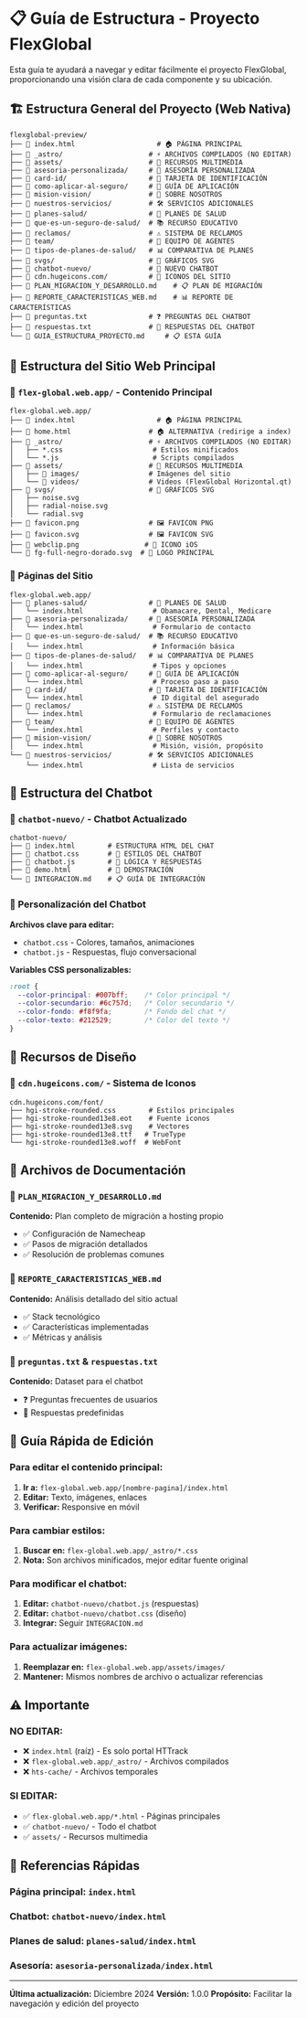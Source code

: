 # 📋 Guía de Estructura - Proyecto FlexGlobal

Esta guía te ayudará a navegar y editar fácilmente el proyecto FlexGlobal, proporcionando una visión clara de cada componente y su ubicación.

## 🏗️ Estructura General del Proyecto (Web Nativa)

```
flexglobal-preview/
├── 📄 index.html                    # 🏠 PÁGINA PRINCIPAL
├── 📁 _astro/                     # ⚡ ARCHIVOS COMPILADOS (NO EDITAR)
├── 📁 assets/                     # 📸 RECURSOS MULTIMEDIA
├── 📁 asesoria-personalizada/     # 👤 ASESORÍA PERSONALIZADA
├── 📁 card-id/                    # 🪪 TARJETA DE IDENTIFICACIÓN
├── 📁 como-aplicar-al-seguro/     # 📝 GUÍA DE APLICACIÓN
├── 📁 mision-vision/              # 🎯 SOBRE NOSOTROS
├── 📁 nuestros-servicios/         # 🛠️ SERVICIOS ADICIONALES
├── 📁 planes-salud/               # 💊 PLANES DE SALUD
├── 📁 que-es-un-seguro-de-salud/  # 📚 RECURSO EDUCATIVO
├── 📁 reclamos/                   # ⚠️ SISTEMA DE RECLAMOS
├── 📁 team/                       # 👥 EQUIPO DE AGENTES
├── 📁 tipos-de-planes-de-salud/   # 📊 COMPARATIVA DE PLANES
├── 📁 svgs/                       # 🎨 GRÁFICOS SVG
├── 📁 chatbot-nuevo/              # 🤖 NUEVO CHATBOT
├── 📁 cdn.hugeicons.com/          # 🎨 ICONOS DEL SITIO
├── 📄 PLAN_MIGRACION_Y_DESARROLLO.md    # 📋 PLAN DE MIGRACIÓN
├── 📄 REPORTE_CARACTERISTICAS_WEB.md    # 📊 REPORTE DE CARACTERÍSTICAS
├── 📄 preguntas.txt               # ❓ PREGUNTAS DEL CHATBOT
├── 📄 respuestas.txt              # 💬 RESPUESTAS DEL CHATBOT
└── 📄 GUIA_ESTRUCTURA_PROYECTO.md     # 📋 ESTA GUÍA
```

## 🎯 Estructura del Sitio Web Principal

### 📁 `flex-global.web.app/` - Contenido Principal

```
flex-global.web.app/
├── 📄 index.html                    # 🏠 PÁGINA PRINCIPAL
├── 📄 home.html                   # 🏠 ALTERNATIVA (redirige a index)
├── 📁 _astro/                     # ⚡ ARCHIVOS COMPILADOS (NO EDITAR)
│   ├── *.css                      # Estilos minificados
│   └── *.js                       # Scripts compilados
├── 📁 assets/                     # 📸 RECURSOS MULTIMEDIA
│   ├── 📁 images/                 # Imágenes del sitio
│   └── 📁 videos/                 # Videos (FlexGlobal Horizontal.qt)
├── 📁 svgs/                       # 🎨 GRÁFICOS SVG
│   ├── noise.svg
│   ├── radial-noise.svg
│   └── radial.svg
├── 📄 favicon.png                 # 🖼️ FAVICON PNG
├── 📄 favicon.svg                 # 🖼️ FAVICON SVG
├── 📄 webclip.png                # 📱 ICONO iOS
└── 📄 fg-full-negro-dorado.svg  # 🏢 LOGO PRINCIPAL
```

### 📂 Páginas del Sitio

```
flex-global.web.app/
├── 📂 planes-salud/               # 💊 PLANES DE SALUD
│   └── index.html                 # Obamacare, Dental, Medicare
├── 📂 asesoria-personalizada/     # 👤 ASESORÍA PERSONALIZADA
│   └── index.html                 # Formulario de contacto
├── 📂 que-es-un-seguro-de-salud/  # 📚 RECURSO EDUCATIVO
│   └── index.html                 # Información básica
├── 📂 tipos-de-planes-de-salud/   # 📊 COMPARATIVA DE PLANES
│   └── index.html                 # Tipos y opciones
├── 📂 como-aplicar-al-seguro/     # 📝 GUÍA DE APLICACIÓN
│   └── index.html                 # Proceso paso a paso
├── 📂 card-id/                    # 🪪 TARJETA DE IDENTIFICACIÓN
│   └── index.html                 # ID digital del asegurado
├── 📂 reclamos/                   # ⚠️ SISTEMA DE RECLAMOS
│   └── index.html                 # Formulario de reclamaciones
├── 📂 team/                       # 👥 EQUIPO DE AGENTES
│   └── index.html                 # Perfiles y contacto
├── 📂 mision-vision/              # 🎯 SOBRE NOSOTROS
│   └── index.html                 # Misión, visión, propósito
└── 📂 nuestros-servicios/         # 🛠️ SERVICIOS ADICIONALES
    └── index.html                 # Lista de servicios
```

## 🤖 Estructura del Chatbot

### 📁 `chatbot-nuevo/` - Chatbot Actualizado

```
chatbot-nuevo/
├── 📄 index.html        # ESTRUCTURA HTML DEL CHAT
├── 📄 chatbot.css       # 🎨 ESTILOS DEL CHATBOT
├── 📄 chatbot.js        # 🧠 LÓGICA Y RESPUESTAS
├── 📄 demo.html         # 🧪 DEMOSTRACIÓN
└── 📄 INTEGRACION.md    # 📋 GUÍA DE INTEGRACIÓN
```

### 🎨 Personalización del Chatbot

**Archivos clave para editar:**
- `chatbot.css` - Colores, tamaños, animaciones
- `chatbot.js` - Respuestas, flujo conversacional

**Variables CSS personalizables:**
```css
:root {
  --color-principal: #007bff;    /* Color principal */
  --color-secundario: #6c757d;   /* Color secundario */
  --color-fondo: #f8f9fa;        /* Fondo del chat */
  --color-texto: #212529;        /* Color del texto */
}
```

## 🎨 Recursos de Diseño

### 📁 `cdn.hugeicons.com/` - Sistema de Iconos

```
cdn.hugeicons.com/font/
├── hgi-stroke-rounded.css        # Estilos principales
├── hgi-stroke-rounded13e8.eot    # Fuente iconos
├── hgi-stroke-rounded13e8.svg    # Vectores
├── hgi-stroke-rounded13e8.ttf   # TrueType
└── hgi-stroke-rounded13e8.woff  # WebFont
```

## 📝 Archivos de Documentación

### 📄 `PLAN_MIGRACION_Y_DESARROLLO.md`
**Contenido:** Plan completo de migración a hosting propio
- ✅ Configuración de Namecheap
- ✅ Pasos de migración detallados
- ✅ Resolución de problemas comunes

### 📄 `REPORTE_CARACTERISTICAS_WEB.md`
**Contenido:** Análisis detallado del sitio actual
- ✅ Stack tecnológico
- ✅ Características implementadas
- ✅ Métricas y análisis

### 📄 `preguntas.txt` & `respuestas.txt`
**Contenido:** Dataset para el chatbot
- ❓ Preguntas frecuentes de usuarios
- 💬 Respuestas predefinidas

## 🚀 Guía Rápida de Edición

### Para editar el contenido principal:
1. **Ir a:** `flex-global.web.app/[nombre-pagina]/index.html`
2. **Editar:** Texto, imágenes, enlaces
3. **Verificar:** Responsive en móvil

### Para cambiar estilos:
1. **Buscar en:** `flex-global.web.app/_astro/*.css`
2. **Nota:** Son archivos minificados, mejor editar fuente original

### Para modificar el chatbot:
1. **Editar:** `chatbot-nuevo/chatbot.js` (respuestas)
2. **Editar:** `chatbot-nuevo/chatbot.css` (diseño)
3. **Integrar:** Seguir `INTEGRACION.md`

### Para actualizar imágenes:
1. **Reemplazar en:** `flex-global.web.app/assets/images/`
2. **Mantener:** Mismos nombres de archivo o actualizar referencias

## ⚠️ Importante

### NO EDITAR:
- ❌ `index.html` (raíz) - Es solo portal HTTrack
- ❌ `flex-global.web.app/_astro/` - Archivos compilados
- ❌ `hts-cache/` - Archivos temporales

### SI EDITAR:
- ✅ `flex-global.web.app/*.html` - Páginas principales
- ✅ `chatbot-nuevo/` - Todo el chatbot
- ✅ `assets/` - Recursos multimedia

## 🔗 Referencias Rápidas

### Página principal: `index.html`
### Chatbot: `chatbot-nuevo/index.html`
### Planes de salud: `planes-salud/index.html`
### Asesoría: `asesoria-personalizada/index.html`

---

**Última actualización:** Diciembre 2024
**Versión:** 1.0.0
**Propósito:** Facilitar la navegación y edición del proyecto